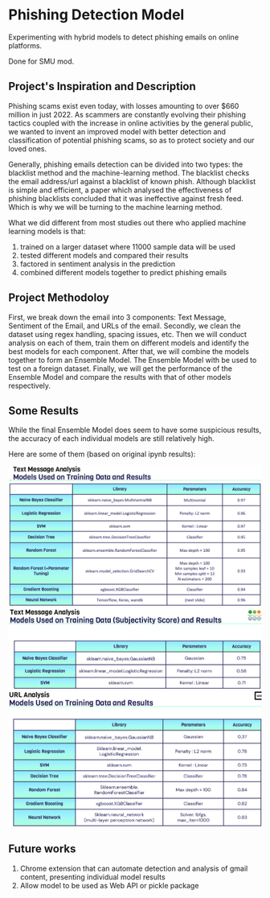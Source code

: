 # Phishing Detection Model
Experimenting with hybrid models to detect phishing emails on online platforms.

Done for SMU mod.

## Project's Inspiration and Description
Phishing scams exist even today, with losses amounting to over $660 million in just 2022. 
As scammers are constantly evolving their phishing tactics coupled with the increase in online activities by the general public, we wanted to invent an improved model with better detection and classification of potential phishing scams, so as to protect society and our loved ones.

Generally, phishing emails detection can be divided into two types: the blacklist method and the machine-learning method. The blacklist checks the email address/url against a blacklist of known phish.
Although blacklist is simple and efficient, a paper which analysed the effectiveness of phishing blacklists concluded that it was ineffective against fresh feed. Which is why we will be turning to the machine learning method.

What we did different from most studies out there who applied machine learning models is that:
1. trained on a larger dataset where 11000 sample data will be used
2. tested different models and compared their results
3. factored in sentiment analysis in the prediction
4. combined different models together to predict phishing emails

## Project Methodoloy
First, we break down the email into 3 components: Text Message, Sentiment of the Email, and URLs of the email.
Secondly, we clean the dataset using regex handling, spacing issues, etc.
Then we will conduct analysis on each of them, train them on different models and identify the best models for each component.
After that, we will combine the models together to form an Ensemble Model. The Ensemble Model with be used to test on a foreign dataset. 
Finally, we will get the performance of the Ensemble Model and compare the results with that of other models respectively.

## Some Results
While the final Ensemble Model does seem to have some suspicious results, the accuracy of each individual models are still relatively high. 

Here are some of them (based on original ipynb results):

![email text analysis results](/images/email_text_results.png?raw=true "email text analysis results")
![email text sentiment subjectivity score results](/images/email_text_sentiment_results.png?raw=true "email text sentiment subjectivity score analysis results")
![url results](/images/url_results.png?raw=true "url analysis results")

## Future works
1. Chrome extension that can automate detection and analysis of gmail content, presenting individual model results 
2. Allow model to be used as Web API or pickle package
